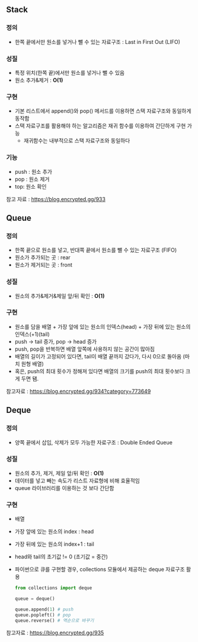 ## Stack

### 정의

- 한쪽 끝에서만 원소를 넣거나 뺄 수 있는 자료구조 : Last in First Out (LIFO)

### 성질

- 특정 위치(한쪽 끝)에서만 원소를 넣거나 뺄 수 있음
- 원소 추가&제거 : **O(1)**

### 구현

- 기본 리스트에서 append()와 pop() 메서드를 이용하면 스택 자료구조와 동일하게 동작함
- 스택 자료구조를 활용해야 하는 알고리즘은 재귀 함수를 이용하여 간단하게 구현 가능
    - 재귀함수는 내부적으로 스택 자료구조와 동일하다

### 기능

- push : 원소 추가
- pop : 원소 제거
- top: 원소 확인

참고 자료 : https://blog.encrypted.gg/933

## Queue

### 정의

- 한쪽 끝으로 원소를 넣고, 반대쪽 끝에서 원소를 뺄 수 있는 자료구조 (FIFO)
- 원소가 추가되는 곳 : rear
- 원소가 제거되는 곳 : front

### 성질

- 원소의 추가&제거&제일 앞/뒤 확인 : **O(1)**

### 구현

- 원소를 담을 배열 + 가장 앞에 있는 원소의 인덱스(head) + 가장 뒤에 있는 원소의 인덱스(+1)(tail)
- push → tail 증가, pop → head 증가
- push, pop을 반복하면 배열 앞쪽에 사용하지 않는 공간이 많아짐
- 배열의 길이가 고정되어 있다면, tail이 배열 끝까지 갔다가, 다시 0으로 돌아옴 (마치 원형 배열)
- 혹은, push의 최대 횟수가 정해져 있다면 배열의 크기를 push의 최대 횟수보다 크게 두면 됌.

참고자료 : https://blog.encrypted.gg/934?category=773649

## Deque

### 정의

- 양쪽 끝에서 삽입, 삭제가 모두 가능한 자료구조 : Double Ended Queue

### 성질

- 원소의 추가, 제거, 제일 앞/뒤 확인 : **O(1)**
- 데이터를 넣고 빼는 속도가 리스트 자료형에 비해 효율적임
- queue 라이브러리를 이용하는 것 보다 간단함

### 구현

- 배열
- 가장 앞에 있는 원소의 index : head
- 가장 뒤에 있는 원소의 index+1 : tail
- head와 tail의 초기값 != 0 (초기값 = 중간)
- 파이썬으로 큐를 구현할 경우, collections 모듈에서 제공하는 deque 자료구조 활용
    
    ```python
    from collections import deque 
    
    queue = deque()
    
    queue.append(1) # push
    queue.popleft() # pop
    queue.reverse() # 역순으로 바꾸기
    ```
    

참고자료 : https://blog.encrypted.gg/935

